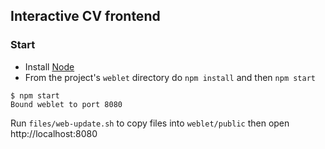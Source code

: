 ## Interactive CV frontend ##

### Start ###

* Install [Node](http://www.scala-sbt.org)
* From the project's `weblet` directory do `npm install` and then `npm start`

```
$ npm start
Bound weblet to port 8080
```

Run `files/web-update.sh` to copy files into `weblet/public` then open http://localhost:8080

